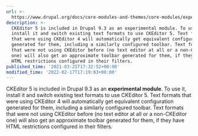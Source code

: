 ```yaml
---
url: >-
  https://www.drupal.org/docs/core-modules-and-themes/core-modules/experimental-ckeditor-5/installation-and-configuration-of-ckeditor-5-module-on-drupal-9
description: >-
  CKEditor 5 is included in Drupal 9.3 as an experimental module. To use it,
  install it and switch existing text formats to use CKEditor 5. Text formats
  that were using CKEditor 4 will automatically get equivalent configuration
  generated for them, including a similarly configured toolbar. Text formats
  that were not using CKEditor before (no text editor at all or a non-CKEditor
  one) will also get an approximate toolbar generated for them, if they have
  HTML restrictions configured in their filters.
published_time: '2021-03-25T17:32:52+00:00'
modified_time: '2022-02-17T17:19:03+00:00'
---
```

CKEditor 5 is included in Drupal 9.3 as an **experimental module**. To use it, install it and switch existing text formats to use CKEditor 5\. Text formats that were using CKEditor 4 will automatically get equivalent configuration generated for them, including a similarly configured toolbar. Text formats that were not using CKEditor before (no text editor at all or a non-CKEditor one) will also get an approximate toolbar generated for them, if they have HTML restrictions configured in their filters.